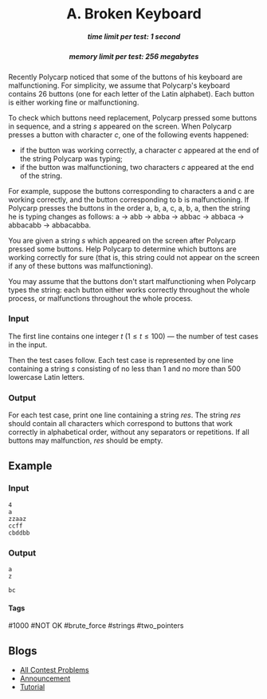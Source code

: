 <h1 style='text-align: center;'> A. Broken Keyboard</h1>

<h5 style='text-align: center;'>time limit per test: 1 second</h5>
<h5 style='text-align: center;'>memory limit per test: 256 megabytes</h5>

Recently Polycarp noticed that some of the buttons of his keyboard are malfunctioning. For simplicity, we assume that Polycarp's keyboard contains $26$ buttons (one for each letter of the Latin alphabet). Each button is either working fine or malfunctioning. 

To check which buttons need replacement, Polycarp pressed some buttons in sequence, and a string $s$ appeared on the screen. When Polycarp presses a button with character $c$, one of the following events happened:

* if the button was working correctly, a character $c$ appeared at the end of the string Polycarp was typing;
* if the button was malfunctioning, two characters $c$ appeared at the end of the string.

For example, suppose the buttons corresponding to characters a and c are working correctly, and the button corresponding to b is malfunctioning. If Polycarp presses the buttons in the order a, b, a, c, a, b, a, then the string he is typing changes as follows: a $\rightarrow$ abb $\rightarrow$ abba $\rightarrow$ abbac $\rightarrow$ abbaca $\rightarrow$ abbacabb $\rightarrow$ abbacabba.

You are given a string $s$ which appeared on the screen after Polycarp pressed some buttons. Help Polycarp to determine which buttons are working correctly for sure (that is, this string could not appear on the screen if any of these buttons was malfunctioning).

You may assume that the buttons don't start malfunctioning when Polycarp types the string: each button either works correctly throughout the whole process, or malfunctions throughout the whole process.

### Input

The first line contains one integer $t$ ($1 \le t \le 100$) — the number of test cases in the input.

Then the test cases follow. Each test case is represented by one line containing a string $s$ consisting of no less than $1$ and no more than $500$ lowercase Latin letters.

### Output

For each test case, print one line containing a string $res$. The string $res$ should contain all characters which correspond to buttons that work correctly in alphabetical order, without any separators or repetitions. If all buttons may malfunction, $res$ should be empty.

## Example

### Input


```text
4
a
zzaaz
ccff
cbddbb
```
### Output


```text
a
z

bc
```


#### Tags 

#1000 #NOT OK #brute_force #strings #two_pointers 

## Blogs
- [All Contest Problems](../Educational_Codeforces_Round_75_(Rated_for_Div._2).md)
- [Announcement](../blogs/Announcement.md)
- [Tutorial](../blogs/Tutorial.md)
